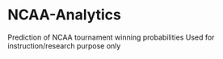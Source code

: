 # NCAA-Analytics
Prediction of NCAA tournament winning probabilities
Used for instruction/research purpose only
